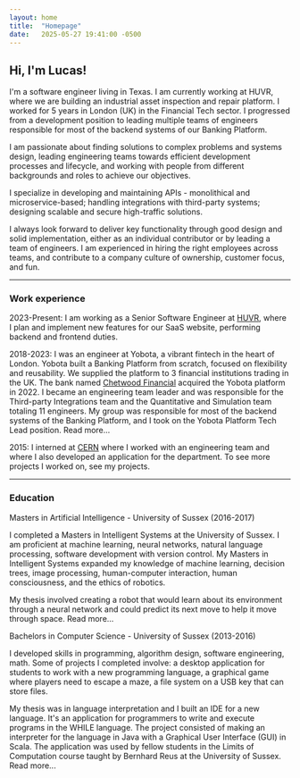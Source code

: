 ```yaml
---
layout: home
title:  "Homepage"
date:   2025-05-27 19:41:00 -0500
---
```

## Hi, I'm Lucas!

I'm a software engineer living in Texas. I am currently working at HUVR, where we are building an industrial asset inspection and repair platform. I worked for 5 years in London (UK) in the Financial Tech sector. I progressed from a development position to leading multiple teams of engineers responsible for most of the backend systems of our Banking Platform.

I am passionate about finding solutions to complex problems and systems design, leading engineering teams towards efficient development processes and lifecycle, and working with people from different backgrounds and roles to achieve our objectives.

I specialize in developing and maintaining APIs - monolithical and microservice-based; handling integrations with third-party systems; designing scalable and secure high-traffic solutions.

I always look forward to deliver key functionality through good design and solid implementation, either as an individual contributor or by leading a team of engineers. I am experienced in hiring the right employees across teams, and contribute to a company culture of ownership, customer focus, and fun.

---

### Work experience

2023-Present: I am working as a Senior Software Engineer at [HUVR](https://www.huvrdata.com), where I plan and implement new features for our SaaS website, performing backend and frontend duties.

2018-2023: I was an engineer at Yobota, a vibrant fintech in the heart of London. Yobota built a Banking Platform from scratch, focused on flexibility and reusability. We supplied the platform to 3 financial institutions trading in the UK. The bank named [Chetwood Financial](https://www.chetwood.co) acquired the Yobota platform in 2022. I became an engineering team leader and was responsible for the Third-party Integrations team and the Quantitative and Simulation team totaling 11 engineers. My group was responsible for most of the backend systems of the Banking Platform, and I took on the Yobota Platform Tech Lead position. Read more...

2015: I interned at [CERN](https://home.cern) where I worked with an engineering team and where I also developed an application for the department. To see more projects I worked on, see my projects.

---

### Education

Masters in Artificial Intelligence - University of Sussex (2016-2017)

I completed a Masters in Intelligent Systems at the University of Sussex. I am proficient at machine learning, neural networks, natural language processing, software development with version control. My Masters in Intelligent Systems expanded my knowledge of machine learning, decision trees, image processing, human-computer interaction, human consciousness, and the ethics of robotics.

My thesis involved creating a robot that would learn about its environment through a neural network and could predict its next move to help it move through space. Read more...

Bachelors in Computer Science - University of Sussex (2013-2016)

I developed skills in programming, algorithm design, software engineering, math. Some of projects I completed involve: a desktop application for students to work with a new programming language, a graphical game where players need to escape a maze, a file system on a USB key that can store files.

My thesis was in language interpretation and I built an IDE for a new language. It's an application for programmers to write and execute programs in the WHILE language. The project consisted of making an interpreter for the language in Java with a Graphical User Interface (GUI) in Scala. The application was used by fellow students in the Limits of Computation course taught by Bernhard Reus at the University of Sussex. Read more...
